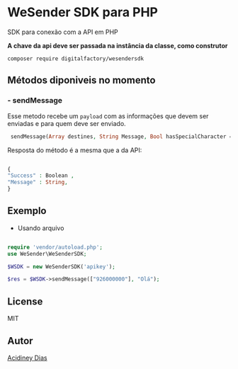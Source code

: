 # WeSender SDK para PHP
  SDK para conexão com a API em PHP

**A chave da api deve ser passada na instância da classe, como construtor**

`composer require digitalfactory/wesendersdk`

## Métodos diponiveis no momento
### - sendMessage
Esse metodo recebe um `payload` com as informações que devem ser enviadas e para quem deve ser enviado.
 ```php
  sendMessage(Array destines, String Message, Bool hasSpecialCharacter = false)
  ```
Resposta do método é a mesma que a da API:
```php

{
"Success" : Boolean ,
"Message" : String,
}

```

## Exemplo

- Usando arquivo

```php

require 'vendor/autoload.php';
use WeSender\WeSenderSDK;

$WSDK = new WeSenderSDK('apikey');

$res = $WSDK->sendMessage(["926000000"], "Olá");

```

## License
MIT

## Autor
[Acidiney Dias](mailto:mailto:acidiney.dias@digitalfactory.co.ao)
